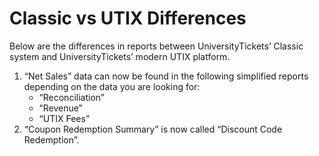 # Classic vs UTIX Differences

Below are the differences in reports between UniversityTickets’ Classic system and UniversityTickets’ modern UTIX platform.

1. “Net Sales” data can now be found in the following simplified reports depending on the data you are looking for:
	- “Reconciliation”
	- “Revenue”
	- “UTIX Fees” 
2. “Coupon Redemption Summary” is now called “Discount Code Redemption”.
